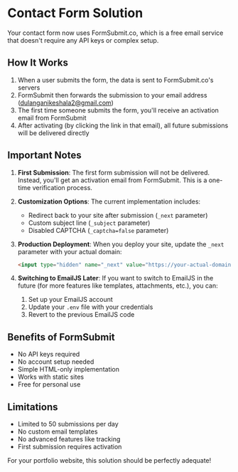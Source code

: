 # Contact Form Solution

Your contact form now uses FormSubmit.co, which is a free email service that doesn't require any API keys or complex setup.

## How It Works

1. When a user submits the form, the data is sent to FormSubmit.co's servers
2. FormSubmit then forwards the submission to your email address (dulanganikeshala2@gmail.com)
3. The first time someone submits the form, you'll receive an activation email from FormSubmit
4. After activating (by clicking the link in that email), all future submissions will be delivered directly

## Important Notes

1. **First Submission**: The first form submission will not be delivered. Instead, you'll get an activation email from FormSubmit. This is a one-time verification process.

2. **Customization Options**: The current implementation includes:
   - Redirect back to your site after submission (`_next` parameter)
   - Custom subject line (`_subject` parameter)
   - Disabled CAPTCHA (`_captcha=false` parameter)

3. **Production Deployment**: When you deploy your site, update the `_next` parameter with your actual domain:
   ```html
   <input type="hidden" name="_next" value="https://your-actual-domain.com" />
   ```

4. **Switching to EmailJS Later**: If you want to switch to EmailJS in the future (for more features like templates, attachments, etc.), you can:
   1. Set up your EmailJS account
   2. Update your `.env` file with your credentials
   3. Revert to the previous EmailJS code

## Benefits of FormSubmit

- No API keys required
- No account setup needed
- Simple HTML-only implementation
- Works with static sites
- Free for personal use

## Limitations

- Limited to 50 submissions per day
- No custom email templates
- No advanced features like tracking
- First submission requires activation

For your portfolio website, this solution should be perfectly adequate!
